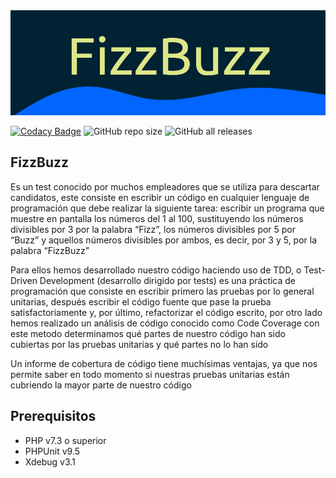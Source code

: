 <img alt="Codacy branch coverage" src="image/fizzbuzz.png">

[![Codacy Badge](https://app.codacy.com/project/badge/Coverage/bba01436c0c04e9296748f93c56ef57c)](https://www.codacy.com/gh/Kenriquez/kata-fizzbuzz/dashboard?utm_source=github.com&utm_medium=referral&utm_content=Kenriquez/kata-fizzbuzz&utm_campaign=Badge_Coverage)
<img alt="GitHub repo size" src="https://img.shields.io/github/repo-size/Kenriquez/kata-fizzbuzz?label=Repo%20Size">
![GitHub all releases](https://img.shields.io/github/downloads/Kenriquez/kata-fizzbuzz/total?label=Downloads)


## FizzBuzz
Es un test conocido por muchos empleadores que se utiliza para descartar candidatos, este consiste en escribir un código en cualquier lenguaje de programación que debe realizar la siguiente tarea: escribir un programa que muestre en pantalla los números del 1 al 100, sustituyendo los números divisibles por 3 por la palabra “Fizz”, los números divisibles por 5 por “Buzz” y aquellos números divisibles por ambos, es decir, por 3 y 5, por la palabra “FizzBuzz”

Para ellos hemos desarrollado nuestro código haciendo uso de TDD, o Test-Driven Development (desarrollo dirigido por tests) es una práctica de programación que consiste en escribir primero las pruebas por lo general unitarias, después escribir el código fuente que pase la prueba satisfactoriamente y, por último, refactorizar el código escrito, por otro lado hemos realizado un análisis de código conocido como Code Coverage con este metodo determinamos qué partes de nuestro código han sido cubiertas por las pruebas unitarias y qué partes no lo han sido

Un informe de cobertura de código tiene muchísimas ventajas, ya que nos permite saber en todo momento si nuestras pruebas unitarias están cubriendo la mayor parte de nuestro código

## Prerequisitos
- PHP v7.3 o superior
- PHPUnit v9.5
- Xdebug v3.1

